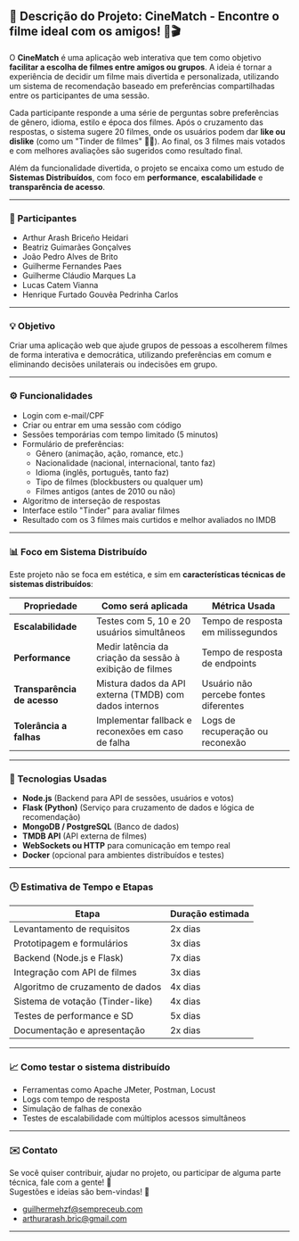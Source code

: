 ## 🎯 **Descrição do Projeto: CineMatch** - Encontre o filme ideal com os amigos! 🍿🎬

O **CineMatch** é uma aplicação web interativa que tem como objetivo **facilitar a escolha de filmes entre amigos ou grupos**. A ideia é tornar a experiência de decidir um filme mais divertida e personalizada, utilizando um sistema de recomendação baseado em preferências compartilhadas entre os participantes de uma sessão.

Cada participante responde a uma série de perguntas sobre preferências de gênero, idioma, estilo e época dos filmes. Após o cruzamento das respostas, o sistema sugere 20 filmes, onde os usuários podem dar **like ou dislike** (como um "Tinder de filmes" 🎥💘). Ao final, os 3 filmes mais votados e com melhores avaliações são sugeridos como resultado final.

Além da funcionalidade divertida, o projeto se encaixa como um estudo de **Sistemas Distribuídos**, com foco em **performance**, **escalabilidade** e **transparência de acesso**.

---
### 👥 Participantes

- Arthur Arash Briceño Heidari
- Beatriz Guimarães Gonçalves
- João Pedro Alves de Brito
- Guilherme Fernandes Paes
- Guilherme Cláudio Marques La
- Lucas Catem Vianna
- Henrique Furtado Gouvêa Pedrinha Carlos


---

### 💡 Objetivo
Criar uma aplicação web que ajude grupos de pessoas a escolherem filmes de forma interativa e democrática, utilizando preferências em comum e eliminando decisões unilaterais ou indecisões em grupo.

---

### ⚙️ Funcionalidades

- Login com e-mail/CPF
- Criar ou entrar em uma sessão com código
- Sessões temporárias com tempo limitado (5 minutos)
- Formulário de preferências:
  - Gênero (animação, ação, romance, etc.)
  - Nacionalidade (nacional, internacional, tanto faz)
  - Idioma (inglês, português, tanto faz)
  - Tipo de filmes (blockbusters ou qualquer um)
  - Filmes antigos (antes de 2010 ou não)
- Algoritmo de interseção de respostas
- Interface estilo "Tinder" para avaliar filmes
- Resultado com os 3 filmes mais curtidos e melhor avaliados no IMDB

---

### 📊 Foco em Sistema Distribuído

Este projeto não se foca em estética, e sim em **características técnicas de sistemas distribuídos**:

| Propriedade             | Como será aplicada                                      | Métrica Usada                           |
|------------------------|----------------------------------------------------------|------------------------------------------|
| **Escalabilidade**      | Testes com 5, 10 e 20 usuários simultâneos               | Tempo de resposta em milissegundos       |
| **Performance**         | Medir latência da criação da sessão à exibição de filmes | Tempo de resposta de endpoints           |
| **Transparência de acesso** | Mistura dados da API externa (TMDB) com dados internos        | Usuário não percebe fontes diferentes    |
| **Tolerância a falhas** | Implementar fallback e reconexões em caso de falha       | Logs de recuperação ou reconexão         |

---

### 🧪 Tecnologias Usadas

- **Node.js** (Backend para API de sessões, usuários e votos)
- **Flask (Python)** (Serviço para cruzamento de dados e lógica de recomendação)
- **MongoDB / PostgreSQL** (Banco de dados)
- **TMDB API** (API externa de filmes)
- **WebSockets ou HTTP** para comunicação em tempo real
- **Docker** (opcional para ambientes distribuídos e testes)

---

### 🕒 Estimativa de Tempo e Etapas

| Etapa                            | Duração estimada |
|----------------------------------|------------------|
| Levantamento de requisitos       | 2x dias           |
| Prototipagem e formulários       | 3x dias           |
| Backend (Node.js e Flask)        | 7x dias           |
| Integração com API de filmes     | 3x dias           |
| Algoritmo de cruzamento de dados | 4x dias           |
| Sistema de votação (Tinder-like) | 4x dias           |
| Testes de performance e SD       | 5x dias           |
| Documentação e apresentação      | 2x dias           |

---

### 📈 Como testar o sistema distribuído

- Ferramentas como Apache JMeter, Postman, Locust
- Logs com tempo de resposta
- Simulação de falhas de conexão
- Testes de escalabilidade com múltiplos acessos simultâneos

---

### ✉️ Contato

Se você quiser contribuir, ajudar no projeto, ou participar de alguma parte técnica, fale com a gente! 💬  
Sugestões e ideias são bem-vindas! 🙌
- guilhermehzf@sempreceub.com
- arthurarash.bric@gmail.com

---
